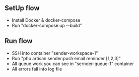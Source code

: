 ## SetUp flow
- Install Docker & docker-compose
- Run "docker-compose up --build"

## Run flow

- SSH into container "sender-workspace-1"
- Run "php artisan sender:push email reminder [1,2,3]"
- All queue work you can see in "sernder-queue-1" container
- All errors fall into log file
